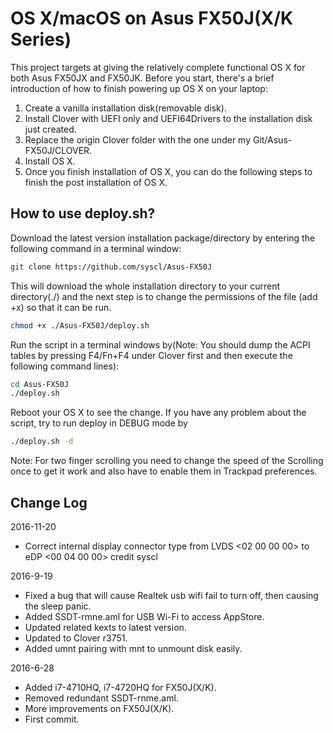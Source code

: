 OS X/macOS on Asus FX50J(X/K Series)
====================================


This project targets at giving the relatively complete functional OS X for both Asus FX50JX and FX50JK. Before you start, there's a brief introduction of how to finish powering up OS X on your laptop:

1. Create a vanilla installation disk(removable disk).
2. Install Clover with UEFI only and UEFI64Drivers to the installation disk just created. 
3. Replace the origin Clover folder with the one under my Git/Asus-FX50J/CLOVER.
4. Install OS X.
5. Once you finish installation of OS X, you can do the following steps to finish the post installation of OS X.

How to use deploy.sh?
----------------

Download the latest version installation package/directory by entering the following command in a terminal window:

```sh
git clone https://github.com/syscl/Asus-FX50J
```
This will download the whole installation directory to your current directory(./) and the next step is to change the permissions of the file (add +x) so that it can be run.


```sh
chmod +x ./Asus-FX50J/deploy.sh
```


Run the script in a terminal windows by(Note: You should dump the ACPI tables by pressing F4/Fn+F4 under Clover first and then execute the following command lines):

```sh
cd Asus-FX50J
./deploy.sh
```

Reboot your OS X to see the change. If you have any problem about the script, try to run deploy in DEBUG mode by 
```sh
./deploy.sh -d
```

Note: For two finger scrolling you need to change the speed of the Scrolling once to get it work and also have to enable them in Trackpad preferences.

Change Log
----------------
2016-11-20

- Correct internal display connector type from LVDS <02 00 00 00> to eDP <00 04 00 00> credit syscl

2016-9-19

- Fixed a bug that will cause Realtek usb wifi fail to turn off, then
causing the sleep panic.
- Added SSDT-rmne.aml for USB Wi-Fi to access AppStore.
- Updated related kexts to latest version.
- Updated to Clover r3751.
- Added umnt pairing with mnt to unmount disk easily.

2016-6-28

- Added i7-4710HQ, i7-4720HQ for FX50J(X/K).
- Removed redundant SSDT-rnme.aml.
- More improvements on FX50J(X/K).
- First commit.
